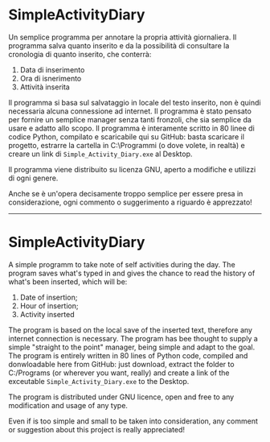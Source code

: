 # SimpleActivityDiary

Un semplice programma per annotare la propria attività giornaliera.
Il programma salva quanto inserito e da la possibilità di consultare la cronologia di quanto inserito, che conterrà:
1. Data di inserimento
2. Ora di isnerimento
3. Attività inserita

Il programma si basa sul salvataggio in locale del testo inserito, non è quindi necessaria alcuna connessione ad internet.
Il programma è stato pensato per fornire un semplice manager senza tanti fronzoli, che sia semplice da usare e adatto allo scopo.
Il programma è interamente scritto in 80 linee di codice Python, compilato e scaricabile qui su GitHub: basta scaricare il progetto,
estrarre la cartella in C:\Programmi (o dove volete, in realtà) e creare un link di `Simple_Activity_Diary.exe` al Desktop.

Il programma viene distribuito su licenza GNU, aperto a modifiche e utilizzi di ogni genere.

Anche se è un'opera decisamente troppo semplice per essere presa in considerazione, ogni commento o suggerimento a riguardo è apprezzato!

***

# SimpleActivityDiary

A simple programm to take note of self activities during the day.
The program saves what's typed in and gives the chance to read the history of what's been inserted, which will be:
1. Date of insertion;
2. Hour of insertion;
3. Activity inserted

The program is based on the local save of the inserted text, therefore any internet connection is necessary.
The program has bee thought to supply a simple "straight to the point" manager, being simple and adapt to the goal.
The program is entirely written in 80 lines of Python code, compiled and donwloadable here from GitHub: just download,
extract the folder to C:/Programs (or wherever you want, really) and create a link of the exceutable `Simple_Activity_Diary.exe` to the Desktop.

The program is distributed under GNU licence, open and free to any modification and usage of any type.

Even if is too simple and small to be taken into consideration, any comment or suggestion about this project is really appreciated!
